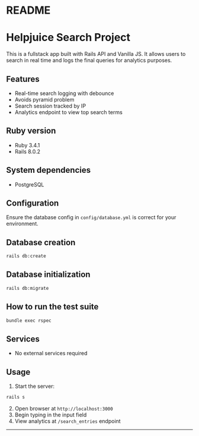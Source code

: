 # README

# Helpjuice Search Project

This is a fullstack app built with Rails API and Vanilla JS. It allows users to search in real time and logs the final queries for analytics purposes.

## Features
- Real-time search logging with debounce
- Avoids pyramid problem
- Search session tracked by IP
- Analytics endpoint to view top search terms

## Ruby version
- Ruby 3.4.1
- Rails 8.0.2

## System dependencies
- PostgreSQL

## Configuration
Ensure the database config in `config/database.yml` is correct for your environment.

## Database creation
```bash
rails db:create
```

## Database initialization
```bash
rails db:migrate
```

## How to run the test suite
```bash
bundle exec rspec
```

## Services
- No external services required

## Usage
1. Start the server:
```bash
rails s
```
2. Open browser at `http://localhost:3000`
3. Begin typing in the input field
4. View analytics at `/search_entries` endpoint

---

